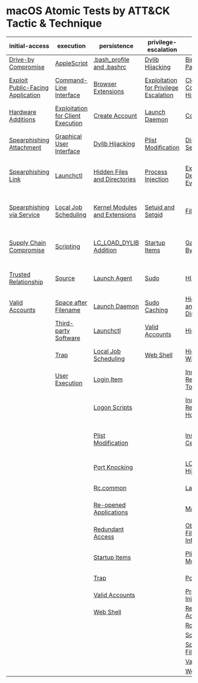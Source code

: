 # macOS Atomic Tests by ATT&CK Tactic & Technique
| initial-access | execution | persistence | privilege-escalation | defense-evasion | credential-access | discovery | lateral-movement | collection | exfiltration | command-and-control |
|-----|-----|-----|-----|-----|-----|-----|-----|-----|-----|-----|
| [Drive-by Compromise](https://github.com/redcanaryco/atomic-red-team/blob/uppercase-everything/CONTRIBUTING.md) | [AppleScript](./T1155/T1155.md) | [.bash_profile and .bashrc](./T1156/T1156.md) | [Dylib Hijacking](https://github.com/redcanaryco/atomic-red-team/blob/uppercase-everything/CONTRIBUTING.md) | [Binary Padding](https://github.com/redcanaryco/atomic-red-team/blob/uppercase-everything/CONTRIBUTING.md) | [Bash History](./T1139/T1139.md) | [Account Discovery](./T1087/T1087.md) | [AppleScript](./T1155/T1155.md) | [Audio Capture](./T1123/T1123.md) | [Automated Exfiltration](https://github.com/redcanaryco/atomic-red-team/blob/uppercase-everything/CONTRIBUTING.md) | [Commonly Used Port](https://github.com/redcanaryco/atomic-red-team/blob/uppercase-everything/CONTRIBUTING.md) |
| [Exploit Public-Facing Application](https://github.com/redcanaryco/atomic-red-team/blob/uppercase-everything/CONTRIBUTING.md) | [Command-Line Interface](./T1059/T1059.md) | [Browser Extensions](./T1176/T1176.md) | [Exploitation for Privilege Escalation](https://github.com/redcanaryco/atomic-red-team/blob/uppercase-everything/CONTRIBUTING.md) | [Clear Command History](./T1146/T1146.md) | [Brute Force](./T1110/T1110.md) | [Application Window Discovery](https://github.com/redcanaryco/atomic-red-team/blob/uppercase-everything/CONTRIBUTING.md) | [Application Deployment Software](https://github.com/redcanaryco/atomic-red-team/blob/uppercase-everything/CONTRIBUTING.md) | [Automated Collection](./T1119/T1119.md) | [Data Compressed](./T1002/T1002.md) | [Communication Through Removable Media](https://github.com/redcanaryco/atomic-red-team/blob/uppercase-everything/CONTRIBUTING.md) |
| [Hardware Additions](https://github.com/redcanaryco/atomic-red-team/blob/uppercase-everything/CONTRIBUTING.md) | [Exploitation for Client Execution](https://github.com/redcanaryco/atomic-red-team/blob/uppercase-everything/CONTRIBUTING.md) | [Create Account](./T1136/T1136.md) | [Launch Daemon](./T1160/T1160.md) | [Code Signing](https://github.com/redcanaryco/atomic-red-team/blob/uppercase-everything/CONTRIBUTING.md) | [Credentials in Files](./T1081/T1081.md) | [Browser Bookmark Discovery](https://github.com/redcanaryco/atomic-red-team/blob/uppercase-everything/CONTRIBUTING.md) | [Exploitation of Remote Services](https://github.com/redcanaryco/atomic-red-team/blob/uppercase-everything/CONTRIBUTING.md) | [Clipboard Data](./T1115/T1115.md) | [Data Encrypted](./T1022/T1022.md) | [Connection Proxy](https://github.com/redcanaryco/atomic-red-team/blob/uppercase-everything/CONTRIBUTING.md) |
| [Spearphishing Attachment](https://github.com/redcanaryco/atomic-red-team/blob/uppercase-everything/CONTRIBUTING.md) | [Graphical User Interface](https://github.com/redcanaryco/atomic-red-team/blob/uppercase-everything/CONTRIBUTING.md) | [Dylib Hijacking](https://github.com/redcanaryco/atomic-red-team/blob/uppercase-everything/CONTRIBUTING.md) | [Plist Modification](./T1150/T1150.md) | [Disabling Security Tools](./T1089/T1089.md) | [Exploitation for Credential Access](https://github.com/redcanaryco/atomic-red-team/blob/uppercase-everything/CONTRIBUTING.md) | [File and Directory Discovery](./T1083/T1083.md) | [Logon Scripts](./T1037/T1037.md) | [Data Staged](./T1074/T1074.md) | [Data Transfer Size Limits](./T1030/T1030.md) | [Custom Command and Control Protocol](https://github.com/redcanaryco/atomic-red-team/blob/uppercase-everything/CONTRIBUTING.md) |
| [Spearphishing Link](https://github.com/redcanaryco/atomic-red-team/blob/uppercase-everything/CONTRIBUTING.md) | [Launchctl](./T1152/T1152.md) | [Hidden Files and Directories](./T1158/T1158.md) | [Process Injection](./T1055/T1055.md) | [Exploitation for Defense Evasion](https://github.com/redcanaryco/atomic-red-team/blob/uppercase-everything/CONTRIBUTING.md) | [Input Capture](./T1056/T1056.md) | [Network Service Scanning](./T1046/T1046.md) | [Remote File Copy](./T1105/T1105.md) | [Data from Information Repositories](https://github.com/redcanaryco/atomic-red-team/blob/uppercase-everything/CONTRIBUTING.md) | [Exfiltration Over Alternative Protocol](./T1048/T1048.md) | [Custom Cryptographic Protocol](https://github.com/redcanaryco/atomic-red-team/blob/uppercase-everything/CONTRIBUTING.md) |
| [Spearphishing via Service](https://github.com/redcanaryco/atomic-red-team/blob/uppercase-everything/CONTRIBUTING.md) | [Local Job Scheduling](./T1168/T1168.md) | [Kernel Modules and Extensions](https://github.com/redcanaryco/atomic-red-team/blob/uppercase-everything/CONTRIBUTING.md) | [Setuid and Setgid](./T1166/T1166.md) | [File Deletion](./T1107/T1107.md) | [Input Prompt](./T1141/T1141.md) | [Network Share Discovery](./T1135/T1135.md) | [Remote Services](https://github.com/redcanaryco/atomic-red-team/blob/uppercase-everything/CONTRIBUTING.md) | [Data from Local System](https://github.com/redcanaryco/atomic-red-team/blob/uppercase-everything/CONTRIBUTING.md) | [Exfiltration Over Command and Control Channel](https://github.com/redcanaryco/atomic-red-team/blob/uppercase-everything/CONTRIBUTING.md) | [Data Encoding](https://github.com/redcanaryco/atomic-red-team/blob/uppercase-everything/CONTRIBUTING.md) |
| [Supply Chain Compromise](https://github.com/redcanaryco/atomic-red-team/blob/uppercase-everything/CONTRIBUTING.md) | [Scripting](https://github.com/redcanaryco/atomic-red-team/blob/uppercase-everything/CONTRIBUTING.md) | [LC_LOAD_DYLIB Addition](https://github.com/redcanaryco/atomic-red-team/blob/uppercase-everything/CONTRIBUTING.md) | [Startup Items](./T1165/T1165.md) | [Gatekeeper Bypass](./T1144/T1144.md) | [Keychain](./T1142/T1142.md) | [Password Policy Discovery](https://github.com/redcanaryco/atomic-red-team/blob/uppercase-everything/CONTRIBUTING.md) | [SSH Hijacking](https://github.com/redcanaryco/atomic-red-team/blob/uppercase-everything/CONTRIBUTING.md) | [Data from Network Shared Drive](https://github.com/redcanaryco/atomic-red-team/blob/uppercase-everything/CONTRIBUTING.md) | [Exfiltration Over Other Network Medium](https://github.com/redcanaryco/atomic-red-team/blob/uppercase-everything/CONTRIBUTING.md) | [Data Obfuscation](https://github.com/redcanaryco/atomic-red-team/blob/uppercase-everything/CONTRIBUTING.md) |
| [Trusted Relationship](https://github.com/redcanaryco/atomic-red-team/blob/uppercase-everything/CONTRIBUTING.md) | [Source](https://github.com/redcanaryco/atomic-red-team/blob/uppercase-everything/CONTRIBUTING.md) | [Launch Agent](./T1159/T1159.md) | [Sudo](https://github.com/redcanaryco/atomic-red-team/blob/uppercase-everything/CONTRIBUTING.md) | [HISTCONTROL](./T1148/T1148.md) | [Network Sniffing](https://github.com/redcanaryco/atomic-red-team/blob/uppercase-everything/CONTRIBUTING.md) | [Permission Groups Discovery](./T1069/T1069.md) | [Third-party Software](https://github.com/redcanaryco/atomic-red-team/blob/uppercase-everything/CONTRIBUTING.md) | [Data from Removable Media](https://github.com/redcanaryco/atomic-red-team/blob/uppercase-everything/CONTRIBUTING.md) | [Exfiltration Over Physical Medium](https://github.com/redcanaryco/atomic-red-team/blob/uppercase-everything/CONTRIBUTING.md) | [Domain Fronting](https://github.com/redcanaryco/atomic-red-team/blob/uppercase-everything/CONTRIBUTING.md) |
| [Valid Accounts](https://github.com/redcanaryco/atomic-red-team/blob/uppercase-everything/CONTRIBUTING.md) | [Space after Filename](./T1151/T1151.md) | [Launch Daemon](./T1160/T1160.md) | [Sudo Caching](https://github.com/redcanaryco/atomic-red-team/blob/uppercase-everything/CONTRIBUTING.md) | [Hidden Files and Directories](./T1158/T1158.md) | [Private Keys](./T1145/T1145.md) | [Process Discovery](./T1057/T1057.md) |  | [Input Capture](./T1056/T1056.md) | [Scheduled Transfer](https://github.com/redcanaryco/atomic-red-team/blob/uppercase-everything/CONTRIBUTING.md) | [Fallback Channels](https://github.com/redcanaryco/atomic-red-team/blob/uppercase-everything/CONTRIBUTING.md) |
|  | [Third-party Software](https://github.com/redcanaryco/atomic-red-team/blob/uppercase-everything/CONTRIBUTING.md) | [Launchctl](./T1152/T1152.md) | [Valid Accounts](https://github.com/redcanaryco/atomic-red-team/blob/uppercase-everything/CONTRIBUTING.md) | [Hidden Users](./T1147/T1147.md) | [Securityd Memory](https://github.com/redcanaryco/atomic-red-team/blob/uppercase-everything/CONTRIBUTING.md) | [Remote System Discovery](./T1018/T1018.md) |  | [Screen Capture](./T1113/T1113.md) |  | [Multi-Stage Channels](https://github.com/redcanaryco/atomic-red-team/blob/uppercase-everything/CONTRIBUTING.md) |
|  | [Trap](./T1154/T1154.md) | [Local Job Scheduling](./T1168/T1168.md) | [Web Shell](https://github.com/redcanaryco/atomic-red-team/blob/uppercase-everything/CONTRIBUTING.md) | [Hidden Window](https://github.com/redcanaryco/atomic-red-team/blob/uppercase-everything/CONTRIBUTING.md) | [Two-Factor Authentication Interception](https://github.com/redcanaryco/atomic-red-team/blob/uppercase-everything/CONTRIBUTING.md) | [Security Software Discovery](./T1063/T1063.md) |  | [Video Capture](https://github.com/redcanaryco/atomic-red-team/blob/uppercase-everything/CONTRIBUTING.md) |  | [Multi-hop Proxy](https://github.com/redcanaryco/atomic-red-team/blob/uppercase-everything/CONTRIBUTING.md) |
|  | [User Execution](https://github.com/redcanaryco/atomic-red-team/blob/uppercase-everything/CONTRIBUTING.md) | [Login Item](https://github.com/redcanaryco/atomic-red-team/blob/uppercase-everything/CONTRIBUTING.md) |  | [Indicator Removal from Tools](https://github.com/redcanaryco/atomic-red-team/blob/uppercase-everything/CONTRIBUTING.md) |  | [System Information Discovery](./T1082/T1082.md) |  |  |  | [Multiband Communication](https://github.com/redcanaryco/atomic-red-team/blob/uppercase-everything/CONTRIBUTING.md) |
|  |  | [Logon Scripts](./T1037/T1037.md) |  | [Indicator Removal on Host](./T1070/T1070.md) |  | [System Network Configuration Discovery](./T1016/T1016.md) |  |  |  | [Multilayer Encryption](https://github.com/redcanaryco/atomic-red-team/blob/uppercase-everything/CONTRIBUTING.md) |
|  |  | [Plist Modification](./T1150/T1150.md) |  | [Install Root Certificate](./T1130/T1130.md) |  | [System Network Connections Discovery](https://github.com/redcanaryco/atomic-red-team/blob/uppercase-everything/CONTRIBUTING.md) |  |  |  | [Port Knocking](https://github.com/redcanaryco/atomic-red-team/blob/uppercase-everything/CONTRIBUTING.md) |
|  |  | [Port Knocking](https://github.com/redcanaryco/atomic-red-team/blob/uppercase-everything/CONTRIBUTING.md) |  | [LC_MAIN Hijacking](https://github.com/redcanaryco/atomic-red-team/blob/uppercase-everything/CONTRIBUTING.md) |  | [System Owner/User Discovery](./T1033/T1033.md) |  |  |  | [Remote Access Tools](https://github.com/redcanaryco/atomic-red-team/blob/uppercase-everything/CONTRIBUTING.md) |
|  |  | [Rc.common](./T1163/T1163.md) |  | [Launchctl](./T1152/T1152.md) |  |  |  |  |  | [Remote File Copy](./T1105/T1105.md) |
|  |  | [Re-opened Applications](./T1164/T1164.md) |  | [Masquerading](https://github.com/redcanaryco/atomic-red-team/blob/uppercase-everything/CONTRIBUTING.md) |  |  |  |  |  | [Standard Application Layer Protocol](https://github.com/redcanaryco/atomic-red-team/blob/uppercase-everything/CONTRIBUTING.md) |
|  |  | [Redundant Access](https://github.com/redcanaryco/atomic-red-team/blob/uppercase-everything/CONTRIBUTING.md) |  | [Obfuscated Files or Information](https://github.com/redcanaryco/atomic-red-team/blob/uppercase-everything/CONTRIBUTING.md) |  |  |  |  |  | [Standard Cryptographic Protocol](https://github.com/redcanaryco/atomic-red-team/blob/uppercase-everything/CONTRIBUTING.md) |
|  |  | [Startup Items](./T1165/T1165.md) |  | [Plist Modification](./T1150/T1150.md) |  |  |  |  |  | [Standard Non-Application Layer Protocol](https://github.com/redcanaryco/atomic-red-team/blob/uppercase-everything/CONTRIBUTING.md) |
|  |  | [Trap](./T1154/T1154.md) |  | [Port Knocking](https://github.com/redcanaryco/atomic-red-team/blob/uppercase-everything/CONTRIBUTING.md) |  |  |  |  |  | [Uncommonly Used Port](https://github.com/redcanaryco/atomic-red-team/blob/uppercase-everything/CONTRIBUTING.md) |
|  |  | [Valid Accounts](https://github.com/redcanaryco/atomic-red-team/blob/uppercase-everything/CONTRIBUTING.md) |  | [Process Injection](./T1055/T1055.md) |  |  |  |  |  | [Web Service](https://github.com/redcanaryco/atomic-red-team/blob/uppercase-everything/CONTRIBUTING.md) |
|  |  | [Web Shell](https://github.com/redcanaryco/atomic-red-team/blob/uppercase-everything/CONTRIBUTING.md) |  | [Redundant Access](https://github.com/redcanaryco/atomic-red-team/blob/uppercase-everything/CONTRIBUTING.md) |  |  |  |  |  |  |
|  |  |  |  | [Rootkit](./T1014/T1014.md) |  |  |  |  |  |  |
|  |  |  |  | [Scripting](https://github.com/redcanaryco/atomic-red-team/blob/uppercase-everything/CONTRIBUTING.md) |  |  |  |  |  |  |
|  |  |  |  | [Space after Filename](./T1151/T1151.md) |  |  |  |  |  |  |
|  |  |  |  | [Valid Accounts](https://github.com/redcanaryco/atomic-red-team/blob/uppercase-everything/CONTRIBUTING.md) |  |  |  |  |  |  |
|  |  |  |  | [Web Service](https://github.com/redcanaryco/atomic-red-team/blob/uppercase-everything/CONTRIBUTING.md) |  |  |  |  |  |  |
